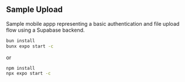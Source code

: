## Sample Upload

Sample mobile appp representing a basic authentication and file upload flow using a Supabase backend.

```sh
bun install
bunx expo start -c
```

or

```sh
npm install
npx expo start -c
```
